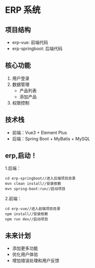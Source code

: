 # ERP 系统

## 项目结构
- erp-vue: 前端代码
- erp-springboot: 后端代码

## 核心功能
1. 用户登录
2. 数据管理
   - 产品列表
   - 添加产品
3. 权限控制

## 技术栈
- 前端：Vue3 + Element Plus
- 后端：Spring Boot + MyBatis + MySQL  

## erp,启动！
1.后端：
```shell
cd erp-springboot//进入后端项目目录
mvn clean install//安装依赖
mvn spring-boot:run//启动项目
```
2.前端：
```shell
cd erp-vue//进入前端项目目录
npm install//安装依赖
npm run dev//启动项目
```

## 未来计划
- 添加更多功能
- 优化用户体验
- 增加错误处理和用户反馈
